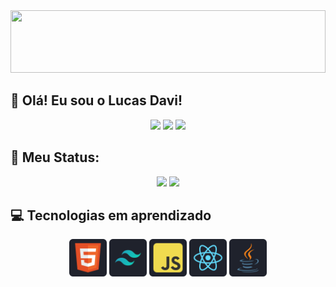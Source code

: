 <div align="center">
<img width="100%" height="100px" src="github-banner.gif"/>
</div>

## 👋 Olá! Eu sou o Lucas Davi!

<div align="center">
<a href="https://instagram.com/l.daavii?igshid=ZDdkNTZiNTM="><img src="https://img.shields.io/badge/Instagram-E4405F?style=for-the-badge&logo=instagram&logoColor=white"/></a>
<a href="https://www.linkedin.com/in/lucas-davi-da-silva-a70667254"><img src="https://img.shields.io/badge/LinkedIn-0077B5?style=for-the-badge&logo=linkedin&logoColor=white"/></a>
<a href="mailto:lucasdavi00315@gmail.com?subject=&body=Olá! Meu nome é..."><img src="https://img.shields.io/badge/Gmail-D14836?style=for-the-badge&logo=gmail&logoColor=white"/></a>
</div>

## 🌟 Meu Status:

<div align="center">
   <img height="150px" src="https://github-readme-stats.vercel.app/api?username=LDavi05&show_icons=true&locale=pt-br&title_color=f44236&text_color=f44236&icon_color=fe5722&border_color=fe5722&bg_color=2e3444"/>
   <img height="150px" src="https://github-readme-stats.vercel.app/api/top-langs/?username=LDavi05&locale=pt-br&layout=compact&title_color=f44236&text_color=f44236&border_color=fe5722&bg_color=2e3444"/>
</div>

## 💻 Tecnologias em aprendizado

<div align="center">
<img alt="HTML" height="60" width="60" src="https://github.com/gui-bus/TechIcons/blob/main/Dark/HTML.svg">
<img alt="TailwindCSS" height="60" width="60" src="https://github.com/gui-bus/TechIcons/blob/main/Dark/TailwindCSS.svg">
<img alt="Javascript" height="60" width="60" src="https://github.com/gui-bus/TechIcons/blob/main/Dark/Javascript.svg">
<img alt="React" height="60" width="60" src="https://github.com/gui-bus/TechIcons/blob/main/Dark/React.svg">
<img alt="Java" height="60" width="60" src="https://github.com/gui-bus/TechIcons/blob/main/Dark/Java.svg">
</div>
